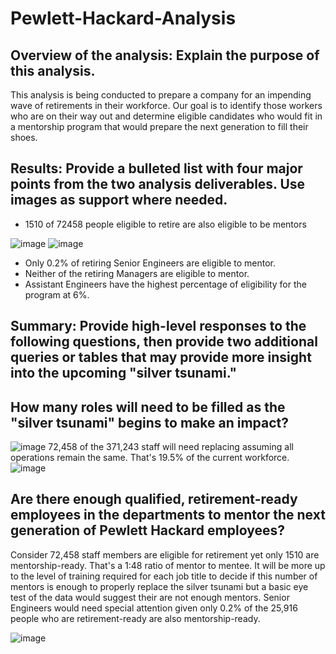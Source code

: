 # Pewlett-Hackard-Analysis

## Overview of the analysis: Explain the purpose of this analysis.

This analysis is being conducted to prepare a company for an impending wave of retirements in their workforce.  Our goal is to identify those workers who are on their
way out and determine eligible candidates who would fit in a mentorship program that would prepare the next generation to fill their shoes.


## Results: Provide a bulleted list with four major points from the two analysis deliverables. Use images as support where needed.
  - 1510 of 72458 people eligible to retire are also eligible to be mentors
  
  ![image](https://user-images.githubusercontent.com/99847046/166125837-5e73d6e5-5a3a-4df3-8d1f-906c20d8a9be.png)
  ![image](https://user-images.githubusercontent.com/99847046/166126342-5573dbab-4e0a-4112-a906-d213427617fb.png)

  - Only 0.2% of retiring Senior Engineers are eligible to mentor.
  - Neither of the retiring Managers are eligible to mentor. 
  - Assistant Engineers have the highest percentage of eligibility for the program at 6%.

## Summary: Provide high-level responses to the following questions, then provide two additional queries or tables that may provide more insight into the upcoming "silver tsunami."

## How many roles will need to be filled as the "silver tsunami" begins to make an impact?
![image](https://user-images.githubusercontent.com/99847046/166126435-ce131e88-6c56-42e3-8a51-5b6e2300d93a.png)
72,458 of the 371,243 staff will need replacing assuming all operations remain the same.  That's 19.5% of the current workforce.
![image](https://user-images.githubusercontent.com/99847046/166127491-27389188-3524-4d5a-8c98-9ef6a405d118.png)


## Are there enough qualified, retirement-ready employees in the departments to mentor the next generation of Pewlett Hackard employees?
Consider 72,458 staff members are eligible for retirement yet only 1510 are mentorship-ready. That's a 1:48 ratio of mentor to mentee.  It will be more up to 
the level of training required for each job title to decide if this number of mentors is enough to properly replace the silver tsunami but a basic eye test of the data would suggest their are not enough mentors.  Senior Engineers would need special attention given only 0.2% of the 25,916 people who are retirement-ready are also mentorship-ready.

![image](https://user-images.githubusercontent.com/99847046/166130072-b40fa0b1-687a-40f6-85ec-6647d9bb4919.png)

